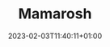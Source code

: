 ---
title: "Mamarosh"
date: 2023-02-03T11:40:11+01:00
imdb: "https://www.imdb.com/title/tt1205506/"
weight: 11
---